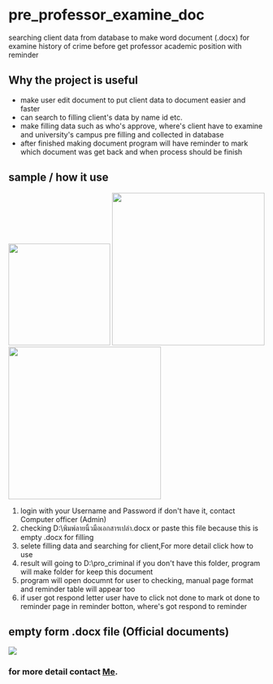 # pre_professor_examine_doc
searching client data from database to make word document (.docx) for examine history of crime before get professor academic position with reminder

## Why the project is useful
- make user edit document to put client data to document easier and faster
- can search to filling client's data by name id etc.
- make filling data such as who's approve, where's client have to examine and university's campus pre filling and collected in database
- after finished making document program will have reminder to mark which document was get back and when process should be finish

## sample / how it use

<img width="200" src="https://github.com/BrokenHead/pre_professor_examine_doc/assets/37082529/dc9cc697-fd53-4e6f-ac7d-7117baebe7e9">
<img width="300" src="https://github.com/BrokenHead/pre_professor_examine_doc/assets/37082529/98756eb8-8709-49fd-8add-ff7ce8290c2a">
<img width="300" src="https://github.com/BrokenHead/pre_professor_examine_doc/assets/37082529/e4baaadd-37c8-4e82-8bb7-cdba41f4fa78">

1. login with your Username and Password if don't have it, contact Computer officer (Admin)
2. checking D:\พิมพ์ลายนิ้วมือเอกสารเปล่า.docx or paste this file because this is empty .docx for filling
3. selete filling data and searching for client,For more detail click how to use
4. result will going to D:\pro_criminal if you don't have this folder, program will make folder for keep this document
5. program will open documnt for user to checking, manual page format and reminder table will appear too
6. if user got respond letter user have to click not done to mark ot done to reminder page in reminder botton, where's got respond to reminder

## empty form .docx file (Official documents)

<img src="https://github.com/BrokenHead/pre_professor_examine_doc/assets/37082529/575eb65c-5bf2-4ce4-8407-b487493b68d4">

### for more detail contact [Me](https://github.com/BrokenHead).
